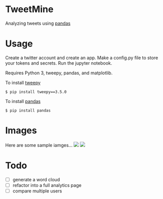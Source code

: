 # TweetMine

Analyzing tweets using [pandas](http://pandas.pydata.org)

# Usage

Create a twitter account and create an app. Make a config.py file to store your tokens and secrets.
Run the jupyter notebook. 

Requires Python 3, tweepy, pandas, and matplotlib. 

To install [tweepy](http://www.tweepy.org)
```
$ pip install tweepy==3.5.0
```

To install [pandas](http://pandas.pydata.org)
```
$ pip install pandas
```

# Images
Here are some sample iamges...
<img src = 'http://i.imgur.com/e9t9kSx.jpg' />
<img src = 'http://i.imgur.com/vL6m4ny.jpg' />

# Todo
- [ ] generate a word cloud
- [ ] refactor into a full analytics page
- [ ] compare multiple users

